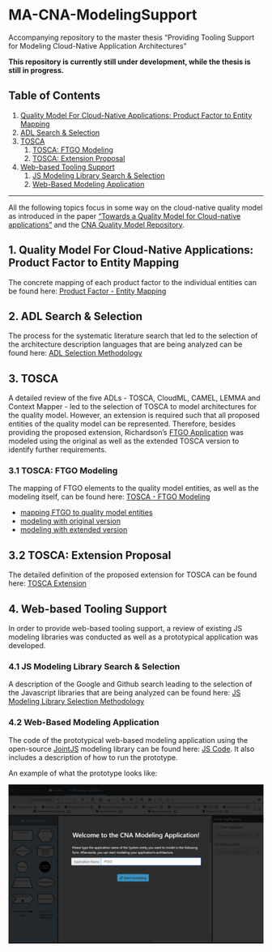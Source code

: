 # MA-CNA-ModelingSupport
Accompanying repository to the master thesis “Providing Tooling Support for Modeling Cloud-Native Application Architectures”

__This repository is currently still under development, while the thesis is still in progress.__

## Table of Contents

1. [Quality Model For Cloud-Native Applications: Product Factor to Entity Mapping](#1-quality-model-for-cloud-native-aApplications:-product-factor-to-entity-mapping)
2. [ADL Search & Selection](#2-adl-search-&-selection)
3. [TOSCA](#3-tosca)
    1. [TOSCA: FTGO Modeling](#tosca-ftgo-modeling)
    2. [TOSCA: Extension Proposal](#tosca-extension-proposal)
4. [Web-based Tooling Support](#4-web-based-tooling-support)
    1. [JS Modeling Library Search & Selection](#41-js-modeling-library-search-&-selection)
    2. [Web-Based Modeling Application](#42-web-based-modeling-application)

---------------------------------------------------------

All the following topics focus in some way on the cloud-native quality model as introduced in the paper [“Towards a Quality Model for Cloud-native applications”](https://doi.org/10.1007/978-3-031-04718-3_7) and the [CNA Quality Model Repository](https://github.com/r0light/cna-quality-model/tree/0.1).

## 1. Quality Model For Cloud-Native Applications: Product Factor to Entity Mapping

The concrete mapping of each product factor to the individual entities can be found here: [Product Factor - Entity Mapping](CNA_QualityModel_Entities/ProductFactor_Entity_Mapping.md)


## 2. ADL Search & Selection

The process for the systematic literature search that led to the selection of the architecture description languages that are being analyzed can be found here: [ADL Selection Methodology](ADL_Literature_Search/README.md)


## 3. TOSCA

A detailed review of the five ADLs - TOSCA, CloudML, CAMEL, LEMMA and Context Mapper - led to the selection of TOSCA to model architectures for the quality model. However, an extension is required such that all proposed entities of the quality model can be represented. Therefore, besides providing the proposed extension, Richardson’s [FTGO Application]( https://github.com/microservices-patterns/ftgo-application) was modeled using the original as well as the extended TOSCA version to identify further requirements.   

### 3.1 <a name="tosca-ftgo-modeling">TOSCA: FTGO Modeling</a>

The mapping of FTGO elements to the quality model entities, as well as the modeling itself, can be found here: [TOSCA - FTGO Modeling](TOSCA_Modeling_FTGO)

- [mapping FTGO to quality model entities](TOSCA_Modeling_FTGO/README.md)
- [modeling with original version](TOSCA_Modeling_FTGO/Using_original_TOSCA)
- [modeling with extended version](TOSCA_Modeling_FTGO/Using_extended_TOSCA)

## 3.2 <a name="tosca-extension-proposal">TOSCA: Extension Proposal</a>

The detailed definition of the proposed extension for TOSCA can be found here: [TOSCA Extension](TOSCA_Extension/README.md)


## 4. Web-based Tooling Support

In order to provide web-based tooling support, a review of existing JS modeling libraries was conducted as well as a prototypical application was developed.

### 4.1 JS Modeling Library Search & Selection

A description of the Google and Github search leading to the selection of the Javascript libraries that are being analyzed can be found here: [JS Modeling Library Selection Methodology](Modeling_Framework_Search/README.md)

### 4.2 Web-Based Modeling Application

The code of the prototypical web-based modeling application using the open-source [JointJS](https://www.jointjs.com/) modeling library can be found here: [JS Code](Modeling_WebApp). It also includes a description of how to run the prototype.

An example of what the prototype looks like:

![Overview First Literature Search](images/Prototype_Modeling_App.svg)
